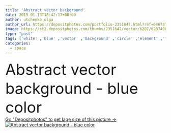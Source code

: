 ```yaml
---
title: 'Abstract vector background'
date: 2015-01-13T18:42:17+00:00
author: utchenko_olga
author_url: https://depositphotos.com/portfolio-2351647.html?ref=64678756
image: https://st2.depositphotos.com/thumbs/2351647/vector/6207/62074901/api_thumb_450.jpg?forcejpeg=true
type: "post"
tags: ['white' ,'blue' ,'vector' ,'background' ,'circle' ,'element' ,'focus' ,'design' ,'space' ,'shiny' ,'sky' ,'christmas' ,'decoration' ,'holiday' ,'xmas' ,'brightly' ,'illuminated' ,'lit' ,'beauty' ,'environment' ,'abstract' ,'sparkle' ,'texture' ,'shine' ,'pattern' ,'winter' ,'backdrop' ,'effect' ,'glitter' ,'glowing' ,'wallpaper' ,'textured' ,'softness' ,'blurred' ,'spotted' ,'storm' ,'snowstorm' ,'optic' ,'poster' ,'defocused' ,'blink' ,'postcards' ,'New Year' ,'Christmas Lights' ,'christmas background' ,'blue background' ,'winter background' ,'winter snow' ,'blue lights' ]
categories: 
  - space
---
```

<div aling="center">
            <font size="60"> Abstract vector  background - blue color</font>   
</div>
<div>
    <a href='https://st2.depositphotos.com/thumbs/2351647/vector/6207/62074901/api_thumb_450.jpg?forcejpeg=true?ref=64678756' target=_blank > Go "Depositphotos" to get lage size of this picture ->
        <img href='https://st2.depositphotos.com/thumbs/2351647/vector/6207/62074901/api_thumb_450.jpg?forcejpeg=true?ref=64678756' src='https://st2.depositphotos.com/2351647/6207/v/950/depositphotos_62074901-stock-illustration-abstract-vector-background.jpg?forcejpeg=true' alt='Abstract vector  background - blue color' >
    </a>
</div>
